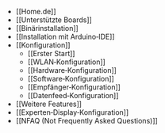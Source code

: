 * [[Home.de]]
* [[Unterstützte Boards]]
* [[Binärinstallation]]
* [[Installation mit Arduino‐IDE]]
* [[Konfiguration]]
  * [[Erster Start]]
  * [[WLAN‐Konfiguration]]
  * [[Hardware‐Konfiguration]]
  * [[Software‐Konfiguration]]
  * [[Empfänger‐Konfiguration]]
  * [[Datenfeed‐Konfiguration]]
* [[Weitere Features]]
* [[Experten‐Display‐Konfiguration]]
* [[NFAQ (Not Frequently Asked Questions)]]
